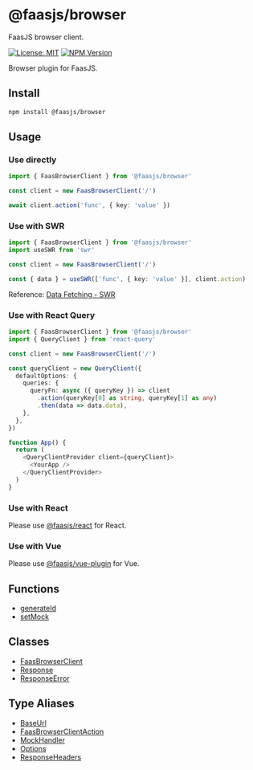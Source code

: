 # @faasjs/browser

FaasJS browser client.

[![License: MIT](https://img.shields.io/npm/l/@faasjs/browser.svg)](https://github.com/faasjs/faasjs/blob/main/packages/browser/LICENSE)
[![NPM Version](https://img.shields.io/npm/v/@faasjs/browser.svg)](https://www.npmjs.com/package/@faasjs/browser)

Browser plugin for FaasJS.

## Install

```sh
npm install @faasjs/browser
```

## Usage

### Use directly

```ts
import { FaasBrowserClient } from '@faasjs/browser'

const client = new FaasBrowserClient('/')

await client.action('func', { key: 'value' })
```

### Use with SWR

```ts
import { FaasBrowserClient } from '@faasjs/browser'
import useSWR from 'swr'

const client = new FaasBrowserClient('/')

const { data } = useSWR(['func', { key: 'value' }], client.action)
```

Reference: [Data Fetching - SWR](https://swr.vercel.app/docs/data-fetching)

### Use with React Query

```ts
import { FaasBrowserClient } from '@faasjs/browser'
import { QueryClient } from 'react-query'

const client = new FaasBrowserClient('/')

const queryClient = new QueryClient({
  defaultOptions: {
    queries: {
      queryFn: async ({ queryKey }) => client
        .action(queryKey[0] as string, queryKey[1] as any)
        .then(data => data.data),
    },
  },
})

function App() {
  return (
    <QueryClientProvider client={queryClient}>
      <YourApp />
    </QueryClientProvider>
  )
}
```

### Use with React

Please use [@faasjs/react](https://faasjs.com/doc/react/) for React.

### Use with Vue

Please use [@faasjs/vue-plugin](https://faasjs.com/doc/vue-plugin/) for Vue.

## Functions

- [generateId](functions/generateId.md)
- [setMock](functions/setMock.md)

## Classes

- [FaasBrowserClient](classes/FaasBrowserClient.md)
- [Response](classes/Response.md)
- [ResponseError](classes/ResponseError.md)

## Type Aliases

- [BaseUrl](type-aliases/BaseUrl.md)
- [FaasBrowserClientAction](type-aliases/FaasBrowserClientAction.md)
- [MockHandler](type-aliases/MockHandler.md)
- [Options](type-aliases/Options.md)
- [ResponseHeaders](type-aliases/ResponseHeaders.md)
